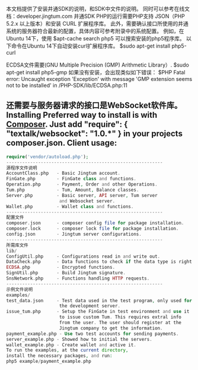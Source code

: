 本文档提供了安装井通SDK的说明，和SDK中文件的说明。
同时可以参考在线文档：developer.jingtum.com
井通SDK PHP的运行需要PHP支持 JSON（PHP 5.2.x 以上版本）和安装 CURL 扩展程序库。
此外，需要确认接口所使用的井通系统的服务器符合最新的配置，具体内容可参考附录中的系统配置。
例如，在Ubuntu 14下，使用
$apt-cache search php5
可以搜索安装的php5程序库。
以下命令在Ubuntu 14下自动安装curl扩展程序库。
$sudo apt-get install php5-curl


ECDSA文件需要(GNU Multiple Precision (GMP) Arithmetic Library）.
$sudo apt-get install php5-gmp
如果没有安装，会出现类似如下错误：
$PHP Fatal error:  Uncaught exception 'Exception' with message 'GMP extension seems not to be installed' in /PHP-SDK/lib/ECDSA.php:11

还需要与服务器请求的接口是WebSocket软件库。
Installing Preferred way to install is with [Composer](https://getcomposer.org/).
 Just add
     "require": {
       "textalk/websocket": "1.0.*"
     }
in your projects composer.json.
Client usage:
-------------
 ```php
require('vendor/autoload.php');
-----------------------------------------------------------
源程序文件说明
AccountClass.php   - Basic Jingtum account. 
FinGate.php        - FinGate class and functions. 
Operation.php      - Payment, Order and other Operations. 
Tum.php            - Tum, Amount, Balance classes.
Server.php         - Basic server, API server, Tum server
                     and Websocket server.
Wallet.php         - Wallet class and functions.
-----------------------------------------------------------
配置文件 
composer.json      - composer config file for package installation. 
composer.lock      - composer lock file for package installation.
config.json        - Jingtum server configurations.
-----------------------------------------------------------
所需库文件
lib/
ConfigUtil.php     - Configurations read in and write out.
DataCheck.php      - Data functions to check if the data type is right.
ECDSA.php          - Encrypted functions.
SignUtil.php       - Build Jingtum signature.
SnsNetwork.php     - Functions handling HTTP requests.
-----------------------------------------------------------
示例文件说明
examples/
test_data.json     - Test data used in the test program, only used for
                     the development server.
issue_tum.php      - Setup the FinGate in test environment and use it 
                     to issue custom Tum. This requires extral info
                     from the user. The user should register at the 
                     Jingtum company to get the information.
payment_example.php - Use two test accounts for sending payments.
server_example.php - Showed how to initial the servers.
wallet_example.php - Create wallet and active it. 
To run the examples, at the current directory,
install the necessary packages, and run:
php5 example/payment_example.php
